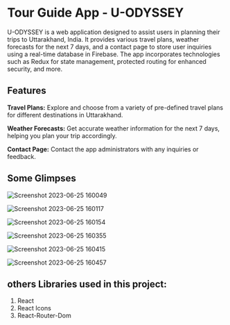 # Tour Guide App - U-ODYSSEY

U-ODYSSEY is a web application designed to assist users in planning their trips to Uttarakhand, India. It provides various travel plans, weather forecasts for the next 7 days, and a contact page to store user inquiries using a real-time database in Firebase. The app incorporates technologies such as Redux for state management, protected routing for enhanced security, and more.

## Features
**Travel Plans:** Explore and choose from a variety of pre-defined travel plans for different destinations in Uttarakhand.

**Weather Forecasts:** Get accurate weather information for the next 7 days, helping you plan your trip accordingly.

**Contact Page:** Contact the app administrators with any inquiries or feedback.

## Some Glimpses
![Screenshot 2023-06-25 160049](https://github.com/rahulbbbb/U-ODYSSEY/assets/124687528/39dee9b7-36f0-4410-b6f2-13888a36915f)

![Screenshot 2023-06-25 160117](https://github.com/rahulbbbb/U-ODYSSEY/assets/124687528/8e615499-1836-4905-9255-15b9754b4ef2)

![Screenshot 2023-06-25 160154](https://github.com/rahulbbbb/U-ODYSSEY/assets/124687528/97262ab2-674c-47ea-9ee2-558baa9cd3e0)

![Screenshot 2023-06-25 160355](https://github.com/rahulbbbb/U-ODYSSEY/assets/124687528/440078f5-c00d-4406-9951-df1ea35476f8)

![Screenshot 2023-06-25 160415](https://github.com/rahulbbbb/U-ODYSSEY/assets/124687528/939147fb-44d4-40cc-ba99-8fe35a072b4e)

![Screenshot 2023-06-25 160457](https://github.com/rahulbbbb/U-ODYSSEY/assets/124687528/494df533-0a39-499b-9043-2cf809afb29a)

## others Libraries used in this project:
1. React
2. React Icons 
3. React-Router-Dom
